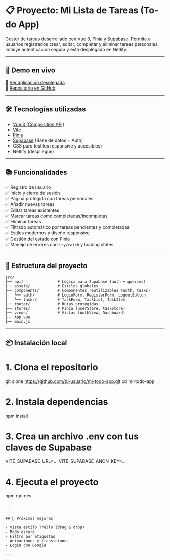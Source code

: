 # 📋 Proyecto: **Mi Lista de Tareas (To-do App)**

Gestor de tareas desarrollado con Vue 3, Pinia y Supabase. Permite a usuarios registrados crear, editar, completar y eliminar tareas personales. Incluye autenticación segura y está desplegado en Netlify.

---

## 🚀 Demo en vivo

🔗 [Ver aplicación desplegada](https://mi-todo-list-app.netlify.app/auth)  
🔗 [Repositorio en GitHub](https://github.com/Judit716/mi-todo-app)

---

## 🛠️ Tecnologías utilizadas

- [Vue 3 (Composition API)](https://vuejs.org/)
- [Vite](https://vitejs.dev/)
- [Pinia](https://pinia.vuejs.org/)
- [Supabase](https://supabase.com/) (Base de datos + Auth)
- CSS puro (estilos responsive y accesibles)
- Netlify (despliegue)

---

## 📚 Funcionalidades

✅ Registro de usuario  
✅ Inicio y cierre de sesión  
✅ Página protegida con tareas personales  
✅ Añadir nuevas tareas  
✅ Editar tareas existentes  
✅ Marcar tareas como completadas/incompletas  
✅ Eliminar tareas  
✅ Filtrado automático por tareas pendientes y completadas  
✅ Estilos modernos y diseño responsive  
✅ Gestión del estado con Pinia  
✅ Manejo de errores con `try/catch` y loading states  

---

## 📁 Estructura del proyecto

```
src/
├── api/               # Lógica para Supabase (auth + queries)
├── assets/            # Estilos globales
├── components/        # Componentes reutilizables (auth, tasks)
│   └── auth/          # LoginForm, RegisterForm, LogoutButton
│   └── tasks/         # TaskForm, TaskList, TaskItem
├── router/            # Rutas protegidas
├── stores/            # Pinia (userStore, taskStore)
├── views/             # Vistas (AuthView, Dashboard)
├── App.vue
├── main.js
```

---

## 📦 Instalación local

# 1. Clona el repositorio
git clone https://github.com/tu-usuario/mi-todo-app.git
cd mi-todo-app

# 2. Instala dependencias
npm install

# 3. Crea un archivo .env con tus claves de Supabase
VITE_SUPABASE_URL=...
VITE_SUPABASE_ANON_KEY=...

# 4. Ejecuta el proyecto
npm run dev
```

---

## 📌 Próximas mejoras

- Vista estilo Trello (drag & drop)
- Modo oscuro
- Filtro por etiquetas
- Animaciones y transiciones
- Login con Google

---


